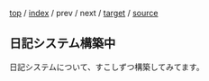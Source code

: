 [top](https://igapyon.github.io/diary/) 
/ [index](https://igapyon.github.io/diary/2017/index.html) 
/ prev 
/ next 
/ [target](https://igapyon.github.io/diary/2017/ig170103.html) 
/ [source](https://github.com/igapyon/diary/blob/gh-pages/2017/ig170103.html.src.md) 

## 日記システム構築中

日記システムについて、すこしずつ構築してみてます。
